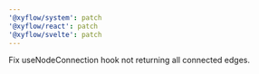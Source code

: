 ```yaml
---
'@xyflow/system': patch
'@xyflow/react': patch
'@xyflow/svelte': patch
---
```


Fix useNodeConnection hook not returning all connected edges.
